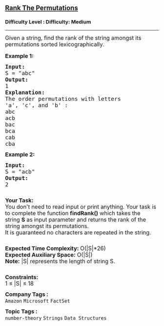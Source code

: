 <h2><a href="https://www.geeksforgeeks.org/problems/rank-the-permutations2229/1?page=2&category=Strings&difficulty=Medium&status=unsolved&sortBy=submissions">Rank The Permutations</a></h2><h3>Difficulty Level : Difficulty: Medium</h3><hr><div class="problems_problem_content__Xm_eO"><p><span style="font-size: 18px;">Given a string, find the rank of the string amongst its permutations sorted lexicographically.&nbsp;</span><br><br><span style="font-size: 18px;"><strong>Example 1:</strong></span></p>
<pre><span style="font-size: 18px;"><strong>Input:</strong>
S = "abc"</span>
<span style="font-size: 18px;"><strong>Output:</strong>
1</span>
<strong><span style="font-size: 18px;">Explanation:</span></strong>
<span style="font-size: 18px;">The order permutations with letters 
'a', 'c', and 'b' : 
abc
acb
bac
bca
cab
cba</span></pre>
<p><span style="font-size: 18px;"><strong>Example 2:</strong></span></p>
<pre><span style="font-size: 18px;"><strong>Input:</strong>
S = "acb"</span>
<span style="font-size: 18px;"><strong>Output:</strong>
2</span>
</pre>
<p><br><span style="font-size: 18px;"><strong>Your Task:</strong><br>You don't need to read input or print anything. Your&nbsp;task is to complete the function&nbsp;<strong>findRank()</strong>&nbsp;which takes the string&nbsp;<strong>S</strong>&nbsp;as input parameter&nbsp;and returns the rank of the string amongst its permutations.</span><br><span style="font-size: 18px;">It is guaranteed no characters are repeated in the string.</span></p>
<p><br><span style="font-size: 18px;"><strong>Expected Time Complexity:&nbsp;</strong>O(|S|*26)<br><strong>Expected Auxiliary Space:</strong>&nbsp;O(|S|)</span><br><span style="font-size: 18px;"><strong>Note:</strong>&nbsp;|S| represents the length of string S.</span></p>
<p><br><span style="font-size: 18px;"><strong>Constraints:</strong></span><br><span style="font-size: 18px;">1 ≤ |S| ≤ 18</span></p></div><p><span style=font-size:18px><strong>Company Tags : </strong><br><code>Amazon</code>&nbsp;<code>Microsoft</code>&nbsp;<code>FactSet</code>&nbsp;<br><p><span style=font-size:18px><strong>Topic Tags : </strong><br><code>number-theory</code>&nbsp;<code>Strings</code>&nbsp;<code>Data Structures</code>&nbsp;